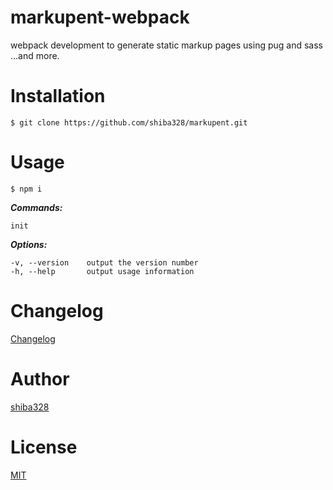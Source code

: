 # markupent-webpack
 webpack development to generate static markup pages using pug and sass ...and more.

# Installation
```
$ git clone https://github.com/shiba328/markupent.git
```

# Usage
```
$ npm i
```

***Commands:***
```
init    
```
***Options:***
```
-v, --version    output the version number
-h, --help       output usage information
```

# Changelog
[Changelog](https://github.com/shiba328/npm-study-hello-world/blob/master/CHANGELOG.md)

# Author
[shiba328](https://github.com/shiba328)

# License
[MIT](http://b4b4r07.mit-license.org)